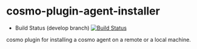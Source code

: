 cosmo-plugin-agent-installer
============================

- Build Status (develop branch) [![Build Status](https://secure.travis-ci.org/CloudifySource/cosmo-plugin-agent-installer.png?branch=develop)](http://travis-ci.org/CloudifySource/cosmo-plugin-agent-installer)

cosmo plugin for installing a cosmo agent on a remote or a local machine.

